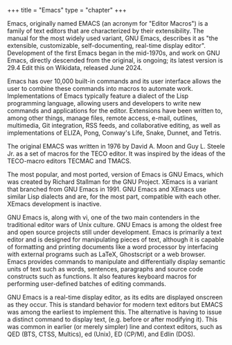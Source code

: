 +++
title = "Emacs"
type = "chapter"
+++

Emacs, originally named EMACS (an acronym for "Editor Macros") is a family of text editors that are characterized by
their extensibility. The manual for the most widely used variant, GNU Emacs, describes it as "the extensible, customizable,
self-documenting, real-time display editor". Development of the first Emacs began in the mid-1970s, and work on GNU Emacs,
directly descended from the original, is ongoing; its latest version is 29.4 Edit this on Wikidata, released June 2024.

Emacs has over 10,000 built-in commands and its user interface allows the user to combine these commands into macros
to automate work. Implementations of Emacs typically feature a dialect of the Lisp programming language, allowing users and
developers to write new commands and applications for the editor. Extensions have been written to, among other things,
manage files, remote access, e-mail, outlines, multimedia, Git integration, RSS feeds, and collaborative editing, as well
as implementations of ELIZA, Pong, Conway's Life, Snake, Dunnet, and Tetris.

The original EMACS was written in 1976 by David A. Moon and Guy L. Steele Jr. as a set of macros for the TECO editor.
It was inspired by the ideas of the TECO-macro editors TECMAC and TMACS.

The most popular, and most ported, version of Emacs is GNU Emacs, which was created by Richard Stallman for the GNU Project.
XEmacs is a variant that branched from GNU Emacs in 1991. GNU Emacs and XEmacs use similar Lisp dialects and are,
for the most part, compatible with each other. XEmacs development is inactive.

GNU Emacs is, along with vi, one of the two main contenders in the traditional editor wars of Unix culture. GNU Emacs
is among the oldest free and open source projects still under development.
Emacs is primarily a text editor and is designed for manipulating pieces of text, although it is capable of formatting
and printing documents like a word processor by interfacing with external programs such as LaTeX, Ghostscript or a web
browser. Emacs provides commands to manipulate and differentially display semantic units of text such as words,
sentences, paragraphs and source code constructs such as functions. It also features keyboard macros for performing
user-defined batches of editing commands.

GNU Emacs is a real-time display editor, as its edits are displayed onscreen as they occur. This is standard behavior
for modern text editors but EMACS was among the earliest to implement this. The alternative is having to issue a distinct
command to display text, (e.g. before or after modifying it). This was common in earlier (or merely simpler) line
and context editors, such as QED (BTS, CTSS, Multics), ed (Unix), ED (CP/M), and Edlin (DOS).
